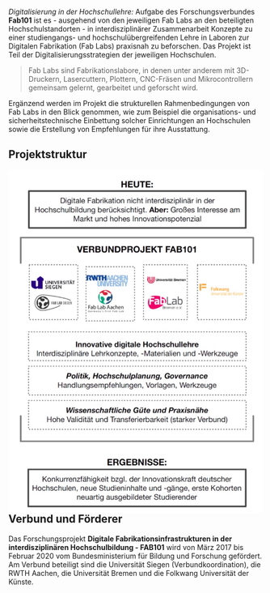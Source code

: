 *Digitalisierung in der Hochschullehre:*
Aufgabe des Forschungsverbundes **Fab101** ist es - ausgehend von den jeweiligen Fab Labs an den beteiligten Hochschulstandorten - in interdisziplinärer Zusammenarbeit Konzepte zu einer studiengangs- und hochschulübergreifenden Lehre in Laboren zur Digitalen Fabrikation (Fab Labs) praxisnah zu beforschen. Das Projekt ist Teil der Digitalisierungsstrategien der jeweiligen Hochschulen.

> Fab Labs sind Fabrikationslabore, in denen unter anderem mit 3D-Druckern, Lasercuttern, Plottern, CNC-Fräsen und Mikrocontrollern gemeinsam gelernt, gearbeitet und geforscht wird.

Ergänzend werden im Projekt die strukturellen Rahmenbedingungen von Fab Labs in den Blick genommen, wie zum Beispiel die organisations- und sicherheitstechnische Einbettung solcher Einrichtungen an Hochschulen sowie die Erstellung von Empfehlungen für ihre Ausstattung.

## Projektstruktur

<img align="right" src="images/diagram.jpg">

## Verbund und Förderer
Das Forschungsprojekt **Digitale Fabrikationsinfrastrukturen in der interdisziplinären Hochschulbildung - FAB101** wird von März 2017 bis Februar 2020 vom Bundesministerium für Bildung und Forschung gefördert. Am Verbund beteiligt sind die Universität Siegen (Verbundkoordination), die RWTH Aachen, die Universität Bremen und die Folkwang Universität der Künste.
